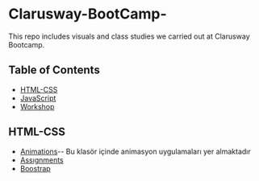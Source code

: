 # Clarusway-BootCamp-


This repo includes visuals and class studies we carried out at Clarusway Bootcamp.

## Table of Contents

- [HTML-CSS](https://github.com/sedadiriker/Clarusway-BootCamp-/tree/main/HTML-CSS)
- [JavaScript](https://github.com/sedadiriker/Clarusway-BootCamp-/tree/main/JAVASCR%C4%B0PT)
- [Workshop](https://github.com/sedadiriker/Clarusway-BootCamp-/tree/main/WORKSHOP)


## HTML-CSS
- [Animations](https://github.com/sedadiriker/Clarusway-BootCamp-/tree/main/HTML-CSS/ANIMATIONS)-- Bu klasör içinde animasyon uygulamaları yer almaktadır
- [Assıgnments](https://github.com/sedadiriker/Clarusway-BootCamp-/tree/main/HTML-CSS/ASSIGNMENTS)
- [Boostrap](https://github.com/sedadiriker/Clarusway-BootCamp-/tree/main/HTML-CSS/BOOSTRAP)